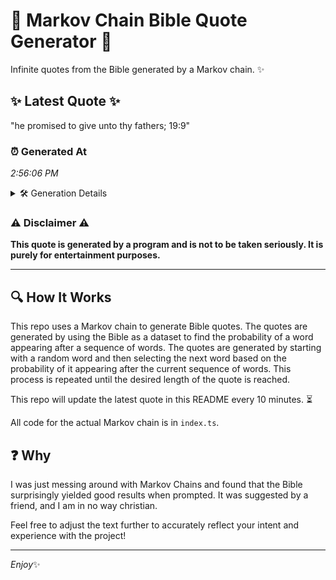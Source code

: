 # 📖 Markov Chain Bible Quote Generator 📖

Infinite quotes from the Bible generated by a Markov chain. ✨

## ✨ Latest Quote ✨
"he promised to give unto thy fathers; 19:9"

### ⏰ Generated At
*2:56:06 PM*

<details>
    <summary>🛠️ Generation Details</summary>
    <p>
        <strong>🌱 Seed:</strong> he<br>
        <strong>🔄 Iterations:</strong> 7<br>
        <strong>📜 Context History:</strong><br>[ he ]: promised<br>[ he, promised ]: to<br>[ he, promised, to ]: give<br>[ he, promised, to, give ]: unto<br>[ he, promised, to, give, unto ]: thy<br>[ he, promised, to, give, unto, thy ]: fathers;<br>[ promised, to, give, unto, thy, fathers; ]: 19:9<br>
    </p>
</details>

### ⚠️ Disclaimer ⚠️
**This quote is generated by a program and is not to be taken seriously. It is purely for entertainment purposes.**

---

## 🔍 How It Works

This repo uses a Markov chain to generate Bible quotes. The quotes are generated by using the Bible as a dataset to find the probability of a word appearing after a sequence of words. The quotes are generated by starting with a random word and then selecting the next word based on the probability of it appearing after the current sequence of words. This process is repeated until the desired length of the quote is reached.

This repo will update the latest quote in this README every 10 minutes. ⏳

All code for the actual Markov chain is in `index.ts`.

## ❓ Why

I was just messing around with Markov Chains and found that the Bible surprisingly yielded good results when prompted. 
It was suggested by a friend, and I am in no way christian.

Feel free to adjust the text further to accurately reflect your intent and experience with the project!

---

*Enjoy*✨

